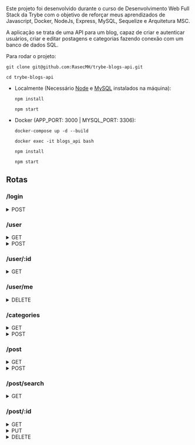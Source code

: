 Este projeto foi desenvolvido durante o curso de Desenvolvimento Web Full Stack da Trybe com o objetivo de reforçar meus aprendizados de Javascript, Docker, NodeJs, Express, MySQL, Sequelize e Arquitetura MSC.

A aplicação se trata de uma API para um blog, capaz de criar e autenticar usuários, criar e editar postagens e categorias fazendo conexão com um banco de dados SQL.

Para rodar o projeto:

  ```
  git clone git@github.com:RasecMH/trybe-blogs-api.git
  ```

  ```
  cd trybe-blogs-api
  ```
  
  * Localmente (Necessário <a href="https://nodejs.org/en/" target="_blank">Node</a> e <a href="https://www.mysql.com" target="_blank">MySQL</a> instalados na máquina):
    ```
    npm install
    ```

    ```
    npm start
    ```

  * Docker (APP_PORT: 3000 | MYSQL_PORT: 3306):
    ```
    docker-compose up -d --build
    ```

    ```
    docker exec -it blogs_api bash
    ```

    ```
    npm install
    ```

    ```
    npm start
    ```

## Rotas

### /login

<details>
  <summary>POST</summary>
  
* Corpo da requisição  
  ```json
    {
      "email": "lewishamilton@gmail.com",
      "password": "123456"
    }
  ```

* Em caso de sucesso retorna com status `200`:
  ```json
    {
      "token": "eyJhbGciOiJIUzI1NiIsInR5cCI6IkpXVCJ9.eyJwYXlsb2FkIjp7ImlkIjo1LCJkaXNwbGF5TmFtZSI6InVzdWFyaW8gZGUgdGVzdGUiLCJlbWFpbCI6InRlc3RlQGVtYWlsLmNvbSIsImltYWdlIjoibnVsbCJ9LCJpYXQiOjE2MjAyNDQxODcsImV4cCI6MTYyMDY3NjE4N30.Roc4byj6mYakYqd9LTCozU1hd9k_Vw5IWKGL4hcCVG8"
    }
  ```

* Em caso de campos vazios retorna com status ``400``:
  ```json
    {
      "message": "Some required fields are missing"
    }
  ```

* Em caso de campos inválidos retorna com status ``400``:
  ```json
    {
      "message": "Invalid fields"
    }
  ```



</details>

### /user

<details>
<summary>GET</summary>

* Em caso de sucesso retorna com status ``200``:
  ```json
      [
        {
            "id": 1,
            "displayName": "Lewis Hamilton",
            "email": "lewishamilton@gmail.com",
            "image": "https://upload.wikimedia.org/wikipedia/commons/1/18/Lewis_Hamilton_2016_Malaysia_2.jpg"
        },
        /* ... */
      ]
  ```

* **[Messagens de validação de token JWT]**
  
  - caso o token não seja encontrado no parametro Authorization da requisição retorna com status ``401``:
  ```json
    {
      "message": "Token not found"
    }
  ```
  - caso o token esteja expirado ou seja inválido retorna com status ``401``:
  ```json
    {
      "message": "Expired or invalid token"
    }
  ```

</details>

<details>
<summary>POST</summary>


* Corpo da requisição
  ```json
    {
      "displayName": "Brett Wiltshire",
      "email": "brett@email.com",
      "password": "123456",
      "image": "http://4.bp.blogspot.com/_YA50adQ-7vQ/S1gfR_6ufpI/AAAAAAAAAAk/1ErJGgRWZDg/S45/brett.png"
    }
  ```

* Em caso de sucesso retorna com status ``201``:
  ```json
    {
      "token": "eyJhbGciOiJIUzI1NiIsInR5cCI6IkpXVCJ9.eyJwYXlsb2FkIjp7ImlkIjo1LCJkaXNwbGF5TmFtZSI6InVzdWFyaW8gZGUgdGVzdGUiLCJlbWFpbCI6InRlc3RlQGVtYWlsLmNvbSIsImltYWdlIjoibnVsbCJ9LCJpYXQiOjE2MjAyNDQxODcsImV4cCI6MTYyMDY3NjE4N30.Roc4byj6mYakYqd9LTCozU1hd9k_Vw5IWKGL4hcCVG8"
    }
  ```  

* Caso campo displayName tenha menos de 8 caracteres retorna com status ``400``:
  ```json
    {
      "message": "\"displayName\" length must be at least 8 characters long"
    }
  ```

* Caso o campo email não esteja no formato correto retorna com status ``400``:
  ```json
    {
      "message": "\"email\" must be a valid email"
    }
  ```

* Caso o campo password tenha menos de 6 caracteres retorna com status ``400``:
  ```json
    {
      "message": "\"password\" length must be at least 6 characters long"
    }
  ```

* Caso o email já esteja cadastrado no banco de dados retorna com status ``409``:
  ```json
    {
      "message": "User already registered"
    }
  ```
  
</details>

### /user/:id

<details>
<summary>GET</summary>

* Em caso de sucesso retorna com status ``200``:
  ```json
      {
        "id": 1,
        "displayName": "Lewis Hamilton",
        "email": "lewishamilton@gmail.com",
        "image": "https://upload.wikimedia.org/wikipedia/commons/1/18/Lewis_Hamilton_2016_Malaysia_2.jpg"
      }
  ```

* Caso o usuário não exista no banco de dados retorna com status ``404``:
  ```json
      {
        "message": "User does not exist"
      }
  ```

* **[Messagens de validação de token JWT]**
  
  - caso o token não seja encontrado no parametro Authorization da requisição retorna com status ``401``:
  ```json
    {
      "message": "Token not found"
    }
  ```
  - caso o token esteja expirado ou seja inválido retorna com status ``401``:
  ```json
    {
      "message": "Expired or invalid token"
    }
  ```

</details>

### /user/me

<details>
<summary>DELETE</summary>

* Em caso de sucesso retorna status ``204``

* **[Messagens de validação de token JWT]**
  
  - caso o token não seja encontrado no parametro Authorization da requisição retorna com status ``401``:
  ```json
    {
      "message": "Token not found"
    }
  ```
  - caso o token esteja expirado ou seja inválido retorna com status ``401``:
  ```json
    {
      "message": "Expired or invalid token"
    }
  ```

</details>

### /categories

<details>
<summary>GET</summary>

* Em caso de sucesso retorna com status ``200``:
  ```json
    [
      {
          "id": 1,
          "name": "Inovação"
      },
      {
          "id": 2,
          "name": "Escola"
      },
      /* ... */
    ]
  ```

* **[Messagens de validação de token JWT]**
  
  - caso o token não seja encontrado no parametro Authorization da requisição retorna com status ``401``:
  ```json
    {
      "message": "Token not found"
    }
  ```
  - caso o token esteja expirado ou seja inválido retorna com status ``401``:
  ```json
    {
      "message": "Expired or invalid token"
    }
  ```

</details>

<details>
<summary>POST</summary>

* Corpo da requisição
  ```json
    {
      "name": "Typescript"
    }
  ```

* Em caso de sucesso retorna com status ``201``:
  ```json
    {
      "id": 3,
      "name": "Typescript"
    }
  ```

* Caso o campo name esteja vazio ou invalido retorna com status ``400``:
  ```json
    {
      "message": "\"name\" is required"
    }
  ```

* **[Messagens de validação de token JWT]**
  
  - caso o token não seja encontrado no parametro Authorization da requisição retorna com status ``401``:
  ```json
    {
      "message": "Token not found"
    }
  ```
  - caso o token esteja expirado ou seja inválido retorna com status ``401``:
  ```json
    {
      "message": "Expired or invalid token"
    }
  ```

</details>

### /post

<details>
<summary>GET</summary>

* Em caso de sucesso retorna com status ``200``:
  ```json
    [
      {
        "id": 1,
        "title": "Post do Ano",
        "content": "Melhor post do ano",
        "userId": 1,
        "published": "2011-08-01T19:58:00.000Z",
        "updated": "2011-08-01T19:58:51.000Z",
        "user": {
          "id": 1,
          "displayName": "Lewis Hamilton",
          "email": "lewishamilton@gmail.com",
          "image": "https://upload.wikimedia.org/wikipedia/commons/1/18/Lewis_Hamilton_2016_Malaysia_2.jpg"
        },
        "categories": [
          {
            "id": 1,
            "name": "Inovação"
          }
        ]
      },
      
      /* ... */
    ]
  ```

* **[Messagens de validação de token JWT]**
  
  - caso o token não seja encontrado no parametro Authorization da requisição retorna com status ``401``:
  ```json
    {
      "message": "Token not found"
    }
  ```
  - caso o token esteja expirado ou seja inválido retorna com status ``401``:
  ```json
    {
      "message": "Expired or invalid token"
    }
  ```

</details>

<details>
<summary>POST</summary>

* Corpo da requisição
  ```json
    {
      "title": "Latest updates, August 1st",
      "content": "The whole text for the blog post goes here in this key",
      "categoryIds": [1, 2]
    }
  ```

* Em caso de sucesso retorna com status ``201``:
  ```json
    {
      "id": 3,
      "title": "Latest updates, August 1st",
      "content": "The whole text for the blog post goes here in this key",
      "userId": 1,
      "updated": "2022-05-18T18:00:01.196Z",
      "published": "2022-05-18T18:00:01.196Z"
    }
  ```  

* Caso algum campo esteja vazio retorna com status ``400``:
  ```json
    {
      "message": "Some required fields are missing"
    }
  ```

* Caso nenhuma das categorias passadas no campo categoryIds exista no banco de dados retorna com status ``400``:
  ```json
    {
      "message": "\"categoryIds\" not found"
    }
  ```

* **[Messagens de validação de token JWT]**
  
  - caso o token não seja encontrado no parametro Authorization da requisição retorna com status ``401``:
  ```json
    {
      "message": "Token not found"
    }
  ```
  - caso o token esteja expirado ou seja inválido retorna com status ``401``:
  ```json
    {
      "message": "Expired or invalid token"
    }
  ```

</details>

### /post/search

<details>
<summary>GET</summary>
Pesquisa filtra pelos campos title e content, caso nada seja passado, retorna todas as postagens.

* Em caso de sucesso retorna com status ``200``:
  ```json
    // GET /post/search?q=
    [
      {
        "id": 1,
        "title": "Post do Ano",
        "content": "Melhor post do ano",
        "userId": 1,
        "published": "2011-08-01T19:58:00.000Z",
        "updated": "2011-08-01T19:58:51.000Z",
        "user": {
          "id": 1,
          "displayName": "Lewis Hamilton",
          "email": "lewishamilton@gmail.com",
          "image": "https://upload.wikimedia.org/wikipedia/commons/1/18/Lewis_Hamilton_2016_Malaysia_2.jpg"
        },
        "categories": [
          {
            "id": 1,
            "name": "Inovação"
          }
        ]
      },
      
      /* ... */
    ]
  ```

* Caso não exista nenhuma postagem com o termo pesquisado retorna com status ``200``:
  ```json
    // GET /post/search?q=BATATA
    []
  ```

* **[Messagens de validação de token JWT]**
  
  - caso o token não seja encontrado no parametro Authorization da requisição retorna com status ``401``:
  ```json
    {
      "message": "Token not found"
    }
  ```
  - caso o token esteja expirado ou seja inválido retorna com status ``401``:
  ```json
    {
      "message": "Expired or invalid token"
    }
  ```

</details>

### /post/:id

<details>
<summary>GET</summary>

* Em caso de sucesso retorna com status ``200``:
  ```json
    {
      "id": 1,
      "title": "Post do Ano",
      "content": "Melhor post do ano",
      "userId": 1,
      "published": "2011-08-01T19:58:00.000Z",
      "updated": "2011-08-01T19:58:51.000Z",
      "user": {
          "id": 1,
          "displayName": "Lewis Hamilton",
          "email": "lewishamilton@gmail.com",
          "image": "https://upload.wikimedia.org/wikipedia/commons/1/18/Lewis_Hamilton_2016_Malaysia_2.jpg"
      },
      "categories": [
          {
              "id": 1,
              "name": "Inovação"
          }
      ]
    }
  ```

* Caso a postagem não exista no banco de dados retorna com status ``404``:
  ```json
    {
      "message": "Post does not exist"
    }
  ```

* **[Messagens de validação de token JWT]**
  
  - caso o token não seja encontrado no parametro Authorization da requisição retorna com status ``401``:
  ```json
    {
      "message": "Token not found"
    }
  ```
  - caso o token esteja expirado ou seja inválido retorna com status ``401``:
  ```json
    {
      "message": "Expired or invalid token"
    }
  ```

</details>

<details>
<summary>PUT</summary>

* Corpo da requisição
  ```json
    {
      "title": "Latest updates, August 1st",
      "content": "The whole text for the blog post goes here in this key"
    }
  ```

* Em caso de sucesso retorna com status ``200``:
  ```json
    {
      "id": 3,
      "title": "Latest updates, August 1st",
      "content": "The whole text for the blog post goes here in this key",
      "userId": 1,
      "published": "2022-05-18T18:00:01.000Z",
      "updated": "2022-05-18T18:07:32.000Z",
      "user": {
        "id": 1,
        "displayName": "Lewis Hamilton",
        "email": "lewishamilton@gmail.com",
        "image": "https://upload.wikimedia.org/wikipedia/commons/1/18/Lewis_Hamilton_2016_Malaysia_2.jpg"
      },
      "categories": [
        {
          "id": 1,
          "name": "Inovação"
        },
        {
          "id": 2,
          "name": "Escola"
        }
      ]
    }
  ```  

* Caso algum dos campos da requisição esteja vazio retorna com status ``400``:
  ```json
    {
      "message": "Some required fields are missing"
    }
  ```  

* Caso a postagem não pertença ao usuário autenticado retorna com status ``401``:
  ```json
    {
      "message": "Unauthorized user"
    }
  ```

* **[Messagens de validação de token JWT]**
  
  - caso o token não seja encontrado no parametro Authorization da requisição retorna com status ``401``:
  ```json
    {
      "message": "Token not found"
    }
  ```
  - caso o token esteja expirado ou seja inválido retorna com status ``401``:
  ```json
    {
      "message": "Expired or invalid token"
    }
  ```

</details>

<details>
<summary>DELETE</summary>

* Em caso de sucesso retorna status ``204``

* Caso a postagem não pertença ao usuário autenticado retorna com status ``401``:
  ```json
    {
      "message": "Unauthorized user"
    }
  ```

* Caso a postagem não exista no banco de dados retorna com status ``404``:
  ```json
    {
      "message": "Post does not exist"
    }
  ```

* **[Messagens de validação de token JWT]**
  
  - caso o token não seja encontrado no parametro Authorization da requisição retorna com status ``401``:
  ```json
    {
      "message": "Token not found"
    }
  ```
  - caso o token esteja expirado ou seja inválido retorna com status ``401``:
  ```json
    {
      "message": "Expired or invalid token"
    }
  ```

</details>

